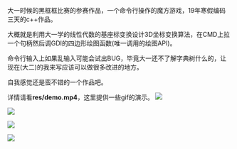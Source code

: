 大一时候的黑框框比赛的参赛作品，一个命令行操作的魔方游戏，19年寒假编码三天的c++作品。

大概就是利用大一学的线性代数的基座标变换设计3D坐标变换算法，在CMD上拉一个句柄然后调GDI的四边形绘图函数(唯一调用的绘图API)。

命令行输入上如果乱输入可能会试出BUG，毕竟大一还不了解字典树什么的，让现在(大二)的我来写应该可以做很多改进的地方。

自我感觉还是蛮不错的一个作品吧。

详情请看**res/demo.mp4**，这里提供一些gif的演示。
![](res/1.gif)

![](res/2.gif)

![](res/3.gif)

![](res/4.gif)

